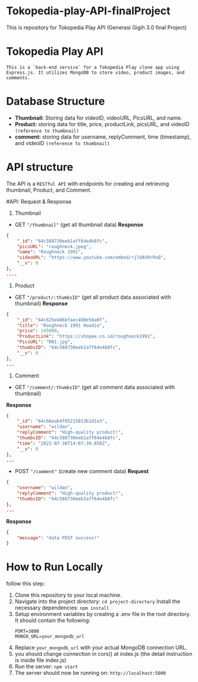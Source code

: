 # Tokopedia-play-API-finalProject
This is repository for Tokopedia Play API (Generasi Gigih 3.0 final Project)

# Tokopedia Play API

    This is a `back-end service` for a Tokopedia Play clone app using Express.js. It utilizes MongoDB to store video, product images, and comments.
# Database Structure
- **Thumbnail:** Storing data for videoID, videoURL, PicsURL, and name.
- **Product:** storing data for title, price, productLink, picsURL, and videoID `(reference to thumbnail)`
- **comment:** storing data for username, replyComment, time (timestamp), and videoID `(reference to thumbnail)`

# API structure
The API is a `RESTful API` with endpoints for creating and retrieving thumbnail, Product, and Comment.

#API: Request & Response

1. Thumbnail
- GET `"/thumbnail"` (get all thumbnail data)
**Response**
```json
{
    "_id": "64c588730eeb1aff64e4b8fc",
    "picsURL": "roughneck.jpeg",
    "name": "Roughneck 1991",
    "videoURL": "https://www.youtube.com/embed/rjlUAV0rRnQ",
    "__v": 0
},
....
```

1. Product
- GET `"/product/:thumbsID"` (get all product data associated with thumbnail)
**Response**
```json
{
    "_id": "64c625e486bfaec480e56a0f",
    "title": "Roughneck 1991 Hoodie",
    "price": 145000,
    "ProductLink": "https://shopee.co.id/roughneck1991",
    "PicsURL": "RN1.jpg",
    "thumbsID": "64c588730eeb1aff64e4b8fc",
    "__v": 0
},
...
```

1. Comment
- GET `"/comment/:thumbsID"` (get all comment data associated with thumbnail)

**Response**
```json
{
    "_id": "64c66eab4f05215813b1d1e3",
    "username": "wildan",
    "replyComment": "High-quality product!",
    "thumbsID": "64c588730eeb1aff64e4b8fc",
    "time": "2023-07-30T14:07:39.850Z",
    "__v": 0
},
...
```
- POST `"/comment"` (create new comment data)
**Request**
```json
{
    "username": "wildan",
    "replyComment": "High-quality product!",
    "thumbsID": "64c588730eeb1aff64e4b8fc"
},
...
```
**Response**
```json
{
    "message": "data POST success!"
}
```

# How to Run Locally

follow this step:

1. Clone this repository to your local machine.
2. Navigate into the project directory: `cd project-directory`
Install the necessary dependencies: `npm install`
3. Setup environment variables by creating a .env file in the root directory. It should contain the following:
    ```
    PORT=3000
    MONGO_URL=your_mongodb_url
    ```
4. Replace `your_mongodb_url` with your actual MongoDB connection URL.
5. you should change connection in cors() at index.js (the detail instruction is inside file index.js)
1. Run the server: `npm start`
1. The server should now be running on: `http://localhost:5000`